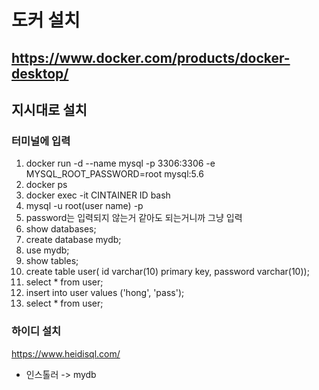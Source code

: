 # 도커 설치
## <a href> https://www.docker.com/products/docker-desktop/ </a>
## 지시대로 설치
### 터미널에 입력
01. docker run -d --name mysql -p 3306:3306 -e MYSQL_ROOT_PASSWORD=root mysql:5.6
02. docker ps
03. docker exec -it CINTAINER ID bash
04. mysql -u root(user name) -p
05. password는 입력되지 않는거 같아도 되는거니까 그냥 입력
06. show databases;
07. create database mydb;
08. use mydb;
09. show tables;
10. create table user( id varchar(10) primary key, password varchar(10));
11. select * from user;
12. insert into user values ('hong', 'pass');
13. select * from user;
### 하이디 설치
<a href>https://www.heidisql.com/
- 인스톨러 -> mydb

